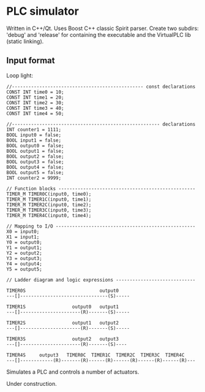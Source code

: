 PLC simulator
=============
Written in C++/Qt. Uses Boost C++ classic Spirit parser.
Create two subdirs: 'debug' and 'release' for containing the executable and the VirtualPLC lib (static linking).


Input format
------------
Loop light:

    //------------------------------------------------ const declarations
    CONST INT time0 = 10;
    CONST INT time1 = 20;
    CONST INT time2 = 30;
    CONST INT time3 = 40;
    CONST INT time4 = 50;

    //------------------------------------------------------ declarations
    INT counter1 = 1111;
    BOOL input0 = false;
    BOOL input1 = false;
    BOOL output0 = false;
    BOOL output1 = false;
    BOOL output2 = false;
    BOOL output3 = false;
    BOOL output4 = false;
    BOOL output5 = false;
    INT counter2 = 9999;

    // Function blocks --------------------------------------------------
    TIMER_M TIMER0C(input0, time0);
    TIMER_M TIMER1C(input0, time1);
    TIMER_M TIMER2C(input0, time2);
    TIMER_M TIMER3C(input0, time3);
    TIMER_M TIMER4C(input0, time4);

    // Mapping to I/O ---------------------------------------------------
    X0 = input0;
    X1 = input1;
    Y0 = output0;
    Y1 = output1;
    Y2 = output2;
    Y3 = output3;
    Y4 = output4;
    Y5 = output5;
    
    // Ladder diagram and logic expressions -----------------------------
    
    TIMER0S                           output0
    ---[]--------------------------------(S)-----
    
    TIMER1S                 output0   output1
    ---[]----------------------(R)-------(S)-----
    
    TIMER2S                 output1   output2
    ---[]----------------------(R)-------(S)-----
    
    TIMER3S                 output2   output3  
    ---[]----------------------(R)-------(S)----
    
    TIMER4S     output3   TIMER0C  TIMER1C  TIMER2C  TIMER3C  TIMER4C
    ---[]------------(R)-------(R)------(R)------(R)------(R)------(R)---
    


Simulates a PLC and controls a number of actuators.

Under construction.
